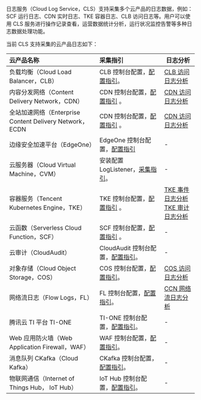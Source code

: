 日志服务（Cloud Log Service，CLS）支持采集多个云产品的日志数据，例如：SCF 运行日志、CDN 实时日志、TKE 容器日志、CLB 访问日志等。用户可以使用 CLS 服务进行操作记录查看，运营数据统计分析，运行状况监控告警等多种日志数据处理功能。

当前 CLS 支持采集的云产品日志如下：

| 云产品名称                                              | 采集指引                                                     | 日志分析                                                     |
| :------------------------------------------------------ | :----------------------------------------------------------- | ------------------------------------------------------------ |
| 负载均衡（Cloud Load Balancer，CLB）                    | CLB 控制台配置，[配置指引](https://cloud.tencent.com/document/product/214/41379)。 | [CLB 访问日志分析](https://cloud.tencent.com/document/product/614/61257) |
| 内容分发网络（Content Delivery Network，CDN）           | CDN 控制台配置，[配置指引](https://cloud.tencent.com/document/product/228/42137) 。 | [CDN 访问日志分析](https://cloud.tencent.com/document/product/614/61405) |
| 全站加速网络（Enterprise Content Delivery Network，ECDN | CDN 控制台配置，[配置指引](https://cloud.tencent.com/document/product/228/42137) 。 | [CDN 访问日志分析](https://cloud.tencent.com/document/product/614/61405) |
| 边缘安全加速平台（EdgeOne）                             | EdgeOne 控制台配置，[配置指引](https://cloud.tencent.com/document/product/1552/71350) | -                                                            |
| 云服务器（Cloud Virtual Machine，CVM）                  | 安装配置 LogListener，[采集指引](https://cloud.tencent.com/document/product/614/60593)。 | -                                                            |
| 容器服务（Tencent Kubernetes Engine，TKE）              | TKE 控制台配置，[配置指引](https://cloud.tencent.com/document/product/457/36771) 。 | [TKE 事件日志分析](https://cloud.tencent.com/document/product/614/61407)<br>[TKE 审计日志分析](https://cloud.tencent.com/document/product/614/61408) |
| 云函数（Serverless Cloud Function，SCF）                | SCF 控制台配置，[配置指引](https://cloud.tencent.com/document/product/583/39536) 。 | -                                                            |
| 云审计（CloudAudit）                                    | CloudAudit 控制台配置，[配置指引](https://cloud.tencent.com/document/product/629/60625)。 | -                                                            |
| 对象存储（Cloud Object Storage，COS）                   | COS 控制台配置，[配置指引](https://cloud.tencent.com/document/product/614/62137)。 | [COS 访问日志分析](https://cloud.tencent.com/document/product/614/61406) |
| 网络流日志（Flow Logs，FL）                             | FL 控制台配置，[配置指引](https://cloud.tencent.com/document/product/682/18966)。 | [CCN 网络流日志分析](https://cloud.tencent.com/document/product/614/74924) |
| 腾讯云 TI 平台 TI-ONE                                   | TI-ONE 控制台配置，[配置指引](https://cloud.tencent.com/document/product/851/44453)。 | -                                                            |
| Web 应用防火墙（Web Application Firewall，WAF）         | WAF 控制台配置，[配置指引](https://cloud.tencent.com/document/product/627/70276)。 | -                                                            |
| 消息队列 CKafka（Cloud Kafka）                          | CKafka 控制台配置，[配置指引](https://cloud.tencent.com/document/product/597/70078)。 | -                                                            |
| 物联网通信（Internet of Things Hub， IoT Hub）          | IoT Hub 控制台配置，[配置指引](https://cloud.tencent.com/document/product/634/14445)。 | -                                                            |
